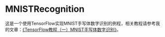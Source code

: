 # MNISTRecognition

这是一个使用TensorFlow实现MNIST手写体数字识别的例程，相关教程请参考我的文章：[《TensorFlow教程（一）MNIST手写体数字识别》](http://www.jianshu.com/p/db2afc0b0334)。
